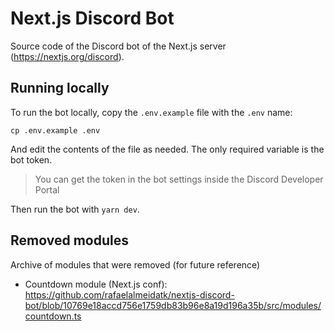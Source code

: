 # Next.js Discord Bot

Source code of the Discord bot of the Next.js server (https://nextjs.org/discord).

## Running locally

To run the bot locally, copy the `.env.example` file with the `.env` name:

```
cp .env.example .env
```

And edit the contents of the file as needed. The only required variable is the bot token.

> You can get the token in the bot settings inside the Discord Developer Portal

Then run the bot with `yarn dev`.

## Removed modules

Archive of modules that were removed (for future reference)

- Countdown module (Next.js conf): https://github.com/rafaelalmeidatk/nextjs-discord-bot/blob/10769e18accd756e1759db83b96e8a19d196a35b/src/modules/countdown.ts
